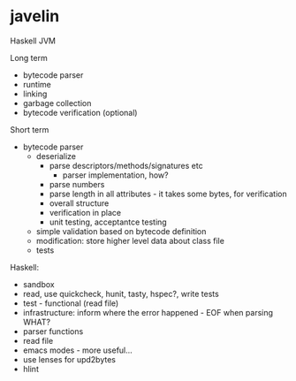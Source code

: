 javelin
=======
Haskell JVM

Long term
* bytecode parser
* runtime
* linking
* garbage collection
* bytecode verification (optional)

Short term
* bytecode parser
  * deserialize
    * parse descriptors/methods/signatures etc
      * parser implementation, how?
    * parse numbers
    * parse length in all attributes - it takes some bytes, for verification
    * overall structure
    * verification in place
    * unit testing, acceptantce testing
  * simple validation based on bytecode definition
  * modification: store higher level data about class file
  * tests
  
Haskell:
* sandbox
* read, use quickcheck, hunit, tasty, hspec?, write tests
* test - functional (read file)
* infrastructure: inform where the error happened - EOF when parsing WHAT?
* parser functions
* read file
* emacs modes - more useful...
* use lenses for upd2bytes
* hlint
